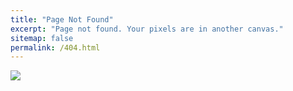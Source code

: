 ```yaml
---
title: "Page Not Found"
excerpt: "Page not found. Your pixels are in another canvas."
sitemap: false
permalink: /404.html
---
```


![](https://img1.daumcdn.net/thumb/R1280x0/?scode=mtistory2&fname=https%3A%2F%2Fblog.kakaocdn.net%2Fdn%2FdnriEz%2Fbtq0Nu7pFz7%2FR3PVY0mx7IS6pXYtSYkquk%2Fimg.png)
